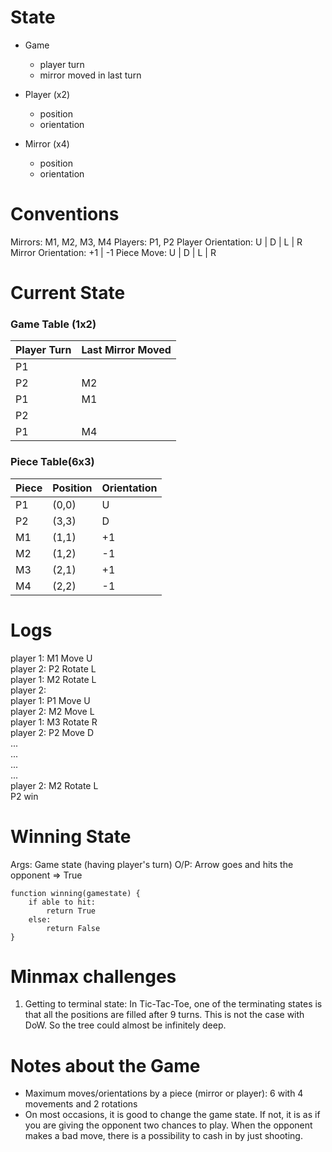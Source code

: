 # State

- Game
	- player turn
	- mirror moved in last turn

- Player (x2)
	- position
	- orientation

- Mirror (x4)
	- position
	- orientation

# Conventions

Mirrors: M1, M2, M3, M4
Players: P1, P2
Player Orientation: U | D | L | R
Mirror Orientation: +1 | -1
Piece Move: U | D | L | R

# Current State

### Game Table (1x2)

| Player Turn | Last Mirror Moved |
| ----------- | ----------------- |
| P1		  | 				  |
| P2		  | 	M2			  |
| P1		  | 	M1			  |
| P2		  | 				  |
| P1		  | 	M4			  |

### Piece Table(6x3)

| Piece	| 	Position | 	Orientation |
| ----- | ---------- | ------------ |
| P1	|	(0,0)	 |	U			|
| P2	| 	(3,3)	 |	D			|
| M1	| 	(1,1)	 |	+1			|
| M2	| 	(1,2)	 |	-1			|
| M3	| 	(2,1)	 |	+1			|
| M4	| 	(2,2)	 |	-1			|

# Logs

player 1: M1 Move U  
player 2: P2 Rotate L  
player 1: M2 Rotate L  
player 2:   
player 1: P1 Move U   
player 2: M2 Move L  
player 1: M3 Rotate R  
player 2: P2 Move D  
...  
...  
...  
...  
player 2: M2 Rotate L  
P2 win  

# Winning State

Args: Game state (having player's turn)
O/P: Arrow goes and hits the opponent => True

```
function winning(gamestate) {
	if able to hit:
		return True
	else:
		return False
}
```

# Minmax challenges

1. Getting to terminal state: In Tic-Tac-Toe, one of the terminating states is that all the positions are filled after 9 turns. This is not the case with DoW. So the tree could almost be infinitely deep. 

# Notes about the Game

- Maximum moves/orientations by a piece (mirror or player): 6 with 4 movements and 2 rotations
- On most occasions, it is good to change the game state. If not, it is as if you are giving the opponent two chances to play. When the opponent makes a bad move, there is a possibility to cash in by just shooting.


